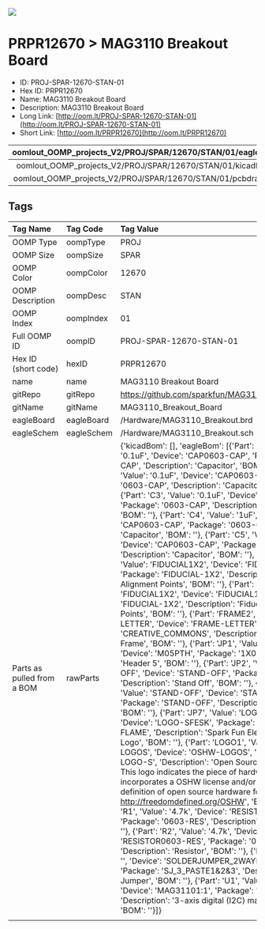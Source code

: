


  
![][im]
# PRPR12670 > MAG3110 Breakout Board

- ID: PROJ-SPAR-12670-STAN-01
- Hex ID: PRPR12670
- Name: MAG3110 Breakout Board
- Description: MAG3110 Breakout Board
- Long Link: [http://oom.lt/PROJ-SPAR-12670-STAN-01](http://oom.lt/PROJ-SPAR-12670-STAN-01)
- Short Link: [http://oom.lt/PRPR12670](http://oom.lt/PRPR12670)
  

|oomlout_OOMP_projects_V2/PROJ/SPAR/12670/STAN/01/eagleImage.png|oomlout_OOMP_projects_V2/PROJ/SPAR/12670/STAN/01/eagleSchemImage.png|oomlout_OOMP_projects_V2/PROJ/SPAR/12670/STAN/01/kicadPcb3dFront.png|oomlout_OOMP_projects_V2/PROJ/SPAR/12670/STAN/01/kicadPcb3dBack.png|
| :---: | :---: | :---: | :---: |
|oomlout_OOMP_projects_V2/PROJ/SPAR/12670/STAN/01/kicadPcb3d.png|oomlout_OOMP_projects_V2/PROJ/SPAR/12670/STAN/01/bomBack.png|oomlout_OOMP_projects_V2/PROJ/SPAR/12670/STAN/01/bomFront.png|oomlout_OOMP_projects_V2/PROJ/SPAR/12670/STAN/01/pcbdraw.svg|
|oomlout_OOMP_projects_V2/PROJ/SPAR/12670/STAN/01/pcbdrawBack.svg||||

## Tags
  

|Tag Name|Tag Code|Tag Value|
| :--- | :--- | :--- |
|OOMP Type|oompType|PROJ|
|OOMP Size|oompSize|SPAR|
|OOMP Color|oompColor|12670|
|OOMP Description|oompDesc|STAN|
|OOMP Index|oompIndex|01|
|Full OOMP ID|oompID|PROJ-SPAR-12670-STAN-01|
|Hex ID (short code)|hexID|PRPR12670|
|name|name|MAG3110 Breakout Board|
|gitRepo|gitRepo|https://github.com/sparkfun/MAG3110_Breakout_Board|
|gitName|gitName|MAG3110_Breakout_Board|
|eagleBoard|eagleBoard|/Hardware/MAG3110_Breakout.brd|
|eagleSchem|eagleSchem|/Hardware/MAG3110_Breakout.sch|
|Parts as pulled from a BOM|rawParts|{'kicadBom': [], 'eagleBom': [{'Part': 'C1', 'Value': '0.1uF', 'Device': 'CAP0603-CAP', 'Package': '0603-CAP', 'Description': 'Capacitor', 'BOM': ''}, {'Part': 'C2', 'Value': '0.1uF', 'Device': 'CAP0603-CAP', 'Package': '0603-CAP', 'Description': 'Capacitor', 'BOM': ''}, {'Part': 'C3', 'Value': '0.1uF', 'Device': 'CAP0603-CAP', 'Package': '0603-CAP', 'Description': 'Capacitor', 'BOM': ''}, {'Part': 'C4', 'Value': '1uF', 'Device': 'CAP0603-CAP', 'Package': '0603-CAP', 'Description': 'Capacitor', 'BOM': ''}, {'Part': 'C5', 'Value': '0.1uF', 'Device': 'CAP0603-CAP', 'Package': '0603-CAP', 'Description': 'Capacitor', 'BOM': ''}, {'Part': 'FID1', 'Value': 'FIDUCIAL1X2', 'Device': 'FIDUCIAL1X2', 'Package': 'FIDUCIAL-1X2', 'Description': 'Fiducial Alignment Points', 'BOM': ''}, {'Part': 'FID2', 'Value': 'FIDUCIAL1X2', 'Device': 'FIDUCIAL1X2', 'Package': 'FIDUCIAL-1X2', 'Description': 'Fiducial Alignment Points', 'BOM': ''}, {'Part': 'FRAME2', 'Value': 'FRAME-LETTER', 'Device': 'FRAME-LETTER', 'Package': 'CREATIVE_COMMONS', 'Description': 'Schematic Frame', 'BOM': ''}, {'Part': 'JP1', 'Value': 'breakout', 'Device': 'M05PTH', 'Package': '1X05', 'Description': 'Header 5', 'BOM': ''}, {'Part': 'JP2', 'Value': 'STAND-OFF', 'Device': 'STAND-OFF', 'Package': 'STAND-OFF', 'Description': 'Stand Off', 'BOM': ''}, {'Part': 'JP3', 'Value': 'STAND-OFF', 'Device': 'STAND-OFF', 'Package': 'STAND-OFF', 'Description': 'Stand Off', 'BOM': ''}, {'Part': 'JP7', 'Value': 'LOGO-SFESK', 'Device': 'LOGO-SFESK', 'Package': 'SFE-LOGO-FLAME', 'Description': 'Spark Fun Electronics PCB Logo', 'BOM': ''}, {'Part': 'LOGO1', 'Value': 'OSHW-LOGOS', 'Device': 'OSHW-LOGOS', 'Package': 'OSHW-LOGO-S', 'Description': 'Open Source Hardware Logo This logo indicates the piece of hardware it is found on incorporates a OSHW license and/or adheres to the definition of open source hardware found here: http://freedomdefined.org/OSHW', 'BOM': ''}, {'Part': 'R1', 'Value': '4.7k', 'Device': 'RESISTOR0603-RES', 'Package': '0603-RES', 'Description': 'Resistor', 'BOM': ''}, {'Part': 'R2', 'Value': '4.7k', 'Device': 'RESISTOR0603-RES', 'Package': '0603-RES', 'Description': 'Resistor', 'BOM': ''}, {'Part': 'SJ1', 'Value': '', 'Device': 'SOLDERJUMPER_2WAYPASTE1&2&3', 'Package': 'SJ_3_PASTE1&2&3', 'Description': 'Solder Jumper', 'BOM': ''}, {'Part': 'U1', 'Value': 'MAG31101:1', 'Device': 'MAG31101:1', 'Package': 'DFN-10-W', 'Description': '3-axis digital (I2C) magnetometer', 'BOM': ''}]}|
||||



[im]: PROJ/SPAR/12670/STAN/01/kicadPcb3d_450.png

